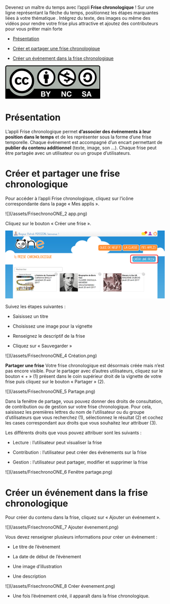 Devenez un maître du temps avec l’appli **Frise chronologique** ! Sur une ligne représentant la flèche du temps, positionnez les étapes marquantes liées à votre thématique . Intégrez du texte, des images ou même des vidéos pour rendre votre frise plus attractive et ajoutez des contributeurs pour vous prêter main forte

-   [Présentation](index.html?iframe=true#presentation)

-   [Créer et partager une frise chronologique](index.html?iframe=true#cas-d-usage-1)

-   [Créer un événement dans la frise chronologique](index.html?iframe=true#cas-d-usage-2)

![](../../wp-content/uploads/2015/03/CC-BY-NC-SA-3.0-FR-300x105.png)

Présentation
============

L’appli Frise chronologique permet **d’associer des événements à leur position dans le temps** et de les représenter sous la forme d’une frise temporelle. Chaque événement est accompagné d’un encart permettant de **publier du contenu additionnel** (texte, image, son …). Chaque frise peut être partagée avec un utilisateur ou un groupe d’utilisateurs.

Créer et partager une frise chronologique
=========================================

Pour accéder à l’appli Frise chronologique, cliquez sur l’icône correspondante dans la page « Mes applis ».

![](/assets/FrisechronoONE\_2 app.png)

Cliquez sur le bouton « Créer une frise ».

![](/assets/FrisechronoONE_3.png)

Suivez les étapes suivantes :

-   Saisissez un titre

-   Choisissez une image pour la vignette

-   Renseignez le descriptif de la frise

-   Cliquez sur « Sauvegarder »

![](/assets/FrisechronoONE\_4 Création.png)

**Partager une frise** Votre frise chronologique est désormais créée mais n’est pas encore visible. Pour le partager avec d’autres utilisateurs, cliquez sur le bouton « + » (1) présent dans le coin supérieur droit de la vignette de votre frise puis cliquez sur le bouton « Partager » (2).

![](/assets/FrisechronoONE\_5 Partage.png)

Dans la fenêtre de partage, vous pouvez donner des droits de consultation, de contribution ou de gestion sur votre frise chronologique. Pour cela, saisissez les premières lettres du nom de l’utilisateur ou du groupe d’utilisateurs que vous recherchez (1), sélectionnez le résultat (2) et cochez les cases correspondant aux droits que vous souhaitez leur attribuer (3).

Les différents droits que vous pouvez attribuer sont les suivants :

-   Lecture : l’utilisateur peut visualiser la frise

-   Contribution : l’utilisateur peut créer des événements sur la frise

-   Gestion : l’utilisateur peut partager, modifier et supprimer la frise

![](/assets/FrisechronoONE\_6 Fenêtre partage.png)

Créer un événement dans la frise chronologique
==============================================

Pour créer du contenu dans la frise, cliquez sur « Ajouter un événement ».

![](/assets/FrisechronoONE\_7 Ajouter évenement.png)

Vous devez renseigner plusieurs informations pour créer un évènement :

-   Le titre de l’évènement

-   La date de début de l’évènement

-   Une image d’illustration

-   Une description

![](/assets/FrisechronoONE\_8 Créer évenement.png)

-   Une fois l’événement créé, il apparaît dans la frise chronologique.


